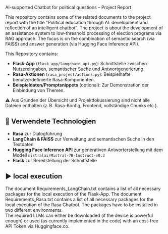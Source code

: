 AI-supported Chatbot for political questions – Project Report

This repository contains some of the related documents to the project report with the title "Political education through AI: development and reflection of an intelligent chatbot".
The project is about the development of an assistance system to low-threshold processing of election programs via RAG approach. The focus is on the combination of semantic search (via FAISS) and answer generation (via Hugging Face Inference API).

This Repository contains:
- **Flask-App** (`flask_app/langchain_api.py`): Schnittstelle zwischen Nutzereingaben, semantischer Suche und Antwortgenerierung.
- **Rasa-Aktionen** (`rasa_project/actions.py`): Beispielhafte benutzerdefinierte Rasa-Komponenten.
- **Beispieldaten/Promptsnippets** (optional): Zur Demonstration der Einbindung von Themen.

⚠️ Aus Gründen der Übersicht und Projektfokussierung sind nicht alle Dateien enthalten (z. B. Rasa-Konfig, Frontend, vollständige Chunks etc.).

## 🧠 Verwendete Technologien
- **Rasa** zur Dialogführung
- **LangChain & FAISS** zur Verwaltung und semantischen Suche in den Textdaten
- **Hugging Face Inference API** zur generativen Antworterstellung mit dem Modell `mistralai/Mistral-7B-Instruct-v0.3`
- **Flask** zur Bereitstellung der Schnittstelle

## ▶️ local execution
The document Requirements_LangChain.txt contains a list of all necessary packages for the local execution of the Flask-App.
The document Requirements_Rasa.txt contains a list of all necessary packages for the local execution of the Rasa Chatbot.
The packages have to be installed in two different environments.  
The required LLMs can either be downloaded (if the device is powerful enough) or used (as currently implemented in the code) with an cost-free API Token via Huggingface.co.
